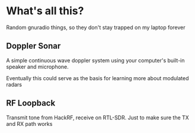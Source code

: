 What's all this?
================

Random gnuradio things, so they don't stay trapped on my laptop forever

Doppler Sonar
-------------

A simple continuous wave doppler system using your computer's built-in speaker and microphone.

Eventually this could serve as the basis for learning more about modulated radars

RF Loopback
-----------

Transmit tone from HackRF, receive on RTL-SDR. Just to make sure the TX and RX path works
